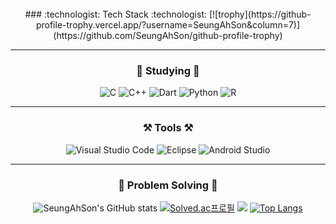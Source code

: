 <div align="center">
<br>
### :technologist: Tech Stack :technologist:
[![trophy](https://github-profile-trophy.vercel.app/?username=SeungAhSon&column=7)](https://github.com/SeungAhSon/github-profile-trophy)

---
### :book: Studying :book:

![C](https://img.shields.io/badge/c-%2300599C.svg?style=for-the-badge&logo=c&logoColor=white)
![C++](https://img.shields.io/badge/c++-%2300599C.svg?style=for-the-badge&logo=c%2B%2B&logoColor=white)
![Dart](https://img.shields.io/badge/dart-%230175C2.svg?style=for-the-badge&logo=dart&logoColor=white)
![Python](https://img.shields.io/badge/python-3670A0?style=for-the-badge&logo=python&logoColor=ffdd54)
![R](https://img.shields.io/badge/r-%23276DC3.svg?style=for-the-badge&logo=r&logoColor=white)

---
### :hammer_and_pick: Tools :hammer_and_pick:

![Visual Studio Code](https://img.shields.io/badge/Visual%20Studio%20Code-0078d7.svg?style=for-the-badge&logo=visual-studio-code&logoColor=white)
![Eclipse](https://img.shields.io/badge/Eclipse-FE7A16.svg?style=for-the-badge&logo=Eclipse&logoColor=white)
![Android Studio](https://img.shields.io/badge/Android%20Studio-3DDC84.svg?style=for-the-badge&logo=android-studio&logoColor=white)

---
### :muscle: Problem Solving :muscle:

![SeungAhSon's GitHub stats](https://github-readme-stats.vercel.app/api?username=SeungAhSon&show_icons=true&theme=radical)
[![Solved.ac프로필](http://mazassumnida.wtf/api/v2/generate_badge?boj=gongsoonyee)](https://solved.ac/gongsoonyee)
 <img width=“400em” src="http://mazandi.herokuapp.com/api?handle=gongsoonyee&theme=warm"/>
[![Top Langs](https://github-readme-stats.vercel.app/api/top-langs/?username=SeungAhSon&layout=compact)](https://github.com/SeungAhSon/github-readme-stats)

                                                                                        
</div>
